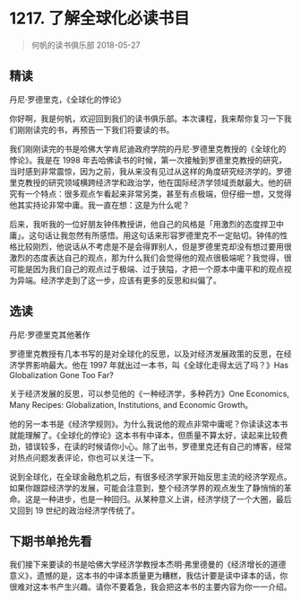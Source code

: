 # 1217. 了解全球化必读书目
> 何帆的读书俱乐部
2018-05-27

## 精读

丹尼·罗德里克，《全球化的悖论》

你好啊，我是何帆，欢迎回到我们的读书俱乐部。本次课程，我来帮你复习一下我们刚刚读完的书，再预告一下我们将要读的书。

我们刚刚读完的书是哈佛大学肯尼迪政府学院的丹尼·罗德里克教授的《全球化的悖论》。我是在 1998 年去哈佛读书的时候，第一次接触到罗德里克教授的研究，当时感到非常震惊，因为之前，我从来没有见过从这样的角度研究经济学的。罗德里克教授的研究领域横跨经济学和政治学，他在国际经济学领域贡献最大。他的研究有一个特点：很多观点乍看起来非常另类，甚至有点极端，但仔细一想，又觉得他其实持论非常中庸。我一直在想：这是为什么呢？

后来，我听我的一位好朋友钟伟教授讲，他自己的风格是「用激烈的态度捍卫中庸」。这句话让我忽然有所感悟。用这句话来形容罗德里克不一定贴切。钟伟的性格比较刚烈，他说话从不考虑是不是会得罪别人，但是罗德里克却没有想过要用很激烈的态度表达自己的观点，那为什么我们会觉得他的观点很极端呢？我觉得，很可能是因为我们自己的观点过于极端、过于狭隘，才把一个原本中庸平和的观点视为异端。经济学走到了这一步，应该有更多的反思和纠偏了。

## 选读

丹尼·罗德里克其他著作

罗德里克教授有几本书写的是对全球化的反思，以及对经济发展政策的反思，在经济学界影响最大。他在 1997 年就出过一本书，叫《全球化走得太远了吗？》Has Globalization Gone Too Far?

关于经济发展的反思，可以参见他的《一种经济学，多种药方》One Economics, Many Recipes: Globalization, Institutions, and Economic Growth。

他的另一本书是《经济学规则》。为什么我说他的观点非常中庸呢？你读读这本书就能理解了。《全球化的悖论》这本书有中译本，但质量不算太好，读起来比较费劲，错误较多，在读的时候请你小心。除了出书，罗德里克还有自己的博客，经常对热点问题发表评论，你也可以关注一下。

说到全球化，在全球金融危机之后，有很多经济学家开始反思主流的经济学观点。如果你跟踪经济学的发展，可能会注意到，整个经济学界的观点发生了静悄悄的革命。这是一种进步，也是一种回归。从某种意义上讲，经济学绕了一个大圈，最后又回到 19 世纪的政治经济学传统了。

## 下期书单抢先看

我们接下来要读的书是哈佛大学经济学教授本杰明·弗里德曼的《经济增长的道德意义》，遗憾的是，这本书的中译本质量更为糟糕，我估计要是读中译本的话，你很难对这本书产生兴趣。请你不要着急，我会把这本书的主要内容为你一一介绍。

